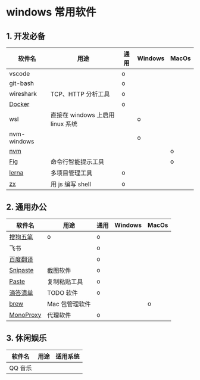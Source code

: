 # windows 常用软件

## 1. 开发必备

| 软件名                                                       | 用途                             | 通用 | Windows | MacOs |
| ------------------------------------------------------------ | -------------------------------- | ---- | ------- | ----- |
| vscode                                                       |                                  | o    |         |       |
| git-bash                                                     |                                  | o    |         |       |
| wireshark                                                    | TCP、HTTP 分析工具               | o    |         |       |
| [Docker](https://docs.docker.com/get-docker/)                |                                  | o    |         |       |
| wsl                                                          | 直接在 windows 上启用 linux 系统 |      | o       |       |
| nvm-windows                                                  |                                  |      | o       |       |
| [nvm](https://github.com/nvm-sh/nvm#installing-and-updating) |                                  |      |         | o     |
| [Fig](https://fig.io/)                                       | 命令行智能提示工具               |      |         | o     |
| [lerna](https://github.com/lerna/lerna)                      | 多项目管理工具                   | o    |         |       |
| [zx](https://github.com/google/zx)                           | 用 js 编写 shell                 | o    |         |       |

## 2. 通用办公

| 软件名                                                                                 | 用途           | 通用 | Windows | MacOs |
| -------------------------------------------------------------------------------------- | -------------- | ---- | ------- | ----- |
| [搜狗五笔](https://pinyin.sogou.com/mac/wubi.php)                                      | o              | o    |         |       |
| 飞书                                                                                   |                | o    |         |       |
| [百度翻译](https://fanyi.baidu.com/appdownload/download.html?tab=desktop&fr=pcproduct) |                | o    |         |       |
| [Snipaste](https://www.snipaste.com/)                                                  | 截图软件       | o    |         |       |
| [Paste](https://pasteapp.io/)                                                          | 复制粘贴工具   | o    |         |       |
| [滴答清单](https://www.dida365.com/about/download)                                     | TODO 软件      | o    |         |       |
| [brew](https://brew.sh/)                                                               | Mac 包管理软件 |      |         | o     |
| [MonoProxy](https://mymonocloud.com/knowledgebase)                                     | 代理软件       | o    |         |       |

## 3. 休闲娱乐

| 软件名  | 用途 | 适用系统 |
| ------- | ---- | -------- |
| QQ 音乐 |      |          |
